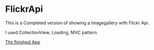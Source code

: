 # FlickrApi


This is a Completed version of showing a imagegallery with Flickr Api.

I used CollectionView, Loading, MVC pattern.

[Ths finished App](https://github.com/Saayaman/ImageStorage/blob/master/FlickrApp.gif)

